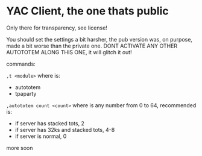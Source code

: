 YAC Client, the one thats public
================================

Only there for transparency, see license!

You should set the settings a bit harsher, the pub version was, on purpose, made a bit worse than the private one.
DONT ACTIVATE ANY OTHER AUTOTOTEM ALONG THIS ONE, it will glitch it out!

commands:

`,t <module>` where <module> is:
  - autototem
  - tpaparty

`,autototem count <count>` where <count> is any number from 0 to 64, recommended is:
  - if server has stacked tots, 2
  - if server has 32ks and stacked tots, 4-8
  - if server is normal, 0
  
more soon
